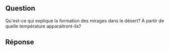 ## Question

Qu'est-ce qui explique la formation des mirages dans le désert? À partir de quelle température apparaitront-ils?

## Réponse



